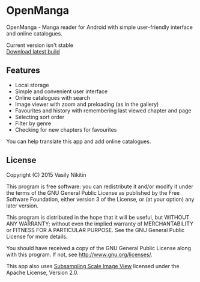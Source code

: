 # OpenManga

OpenManga - Manga reader for Android with simple user-friendly interface and online catalogues.

Current version isn't stable<br>
[Download latest build](https://github.com/nv95/OpenManga/blob/master/builds/openmanga-0.23-beta.apk?raw=true)

## Features
 - Local storage
 - Simple and convenient user interface
 - Online catalogues with search
 - Image viewer with zoom and preloading (as in the gallery)
 - Favourites and history with remembering last viewed chapter and page
 - Selecting sort order
 - Filter by genre
 - Checking for new chapters for favourites

You can help translate this app and add online catalogues.

## License

Copyright (C) 2015 Vasily Nikitin

This program is free software: you can redistribute it and/or modify it under the terms of the GNU General Public License as published by the Free Software Foundation, either version 3 of the License, or (at your option) any later version.

This program is distributed in the hope that it will be useful, but WITHOUT ANY WARRANTY; without even the implied warranty of MERCHANTABILITY or FITNESS FOR A PARTICULAR PURPOSE. See the GNU General Public License for more details.

You should have received a copy of the GNU General Public License along with this program. If not, see http://www.gnu.org/licenses/.



This app also uses [Subsampling Scale Image View](https://github.com/davemorrissey/subsampling-scale-image-view) licensed under the Apache License, Version 2.0.
